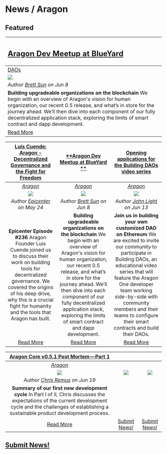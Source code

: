 # News / Aragon

## **Featured**

[<h2>**Aragon Dev Meetup at BlueYard**</h2>](https://www.youtube.com/watch?v=atEnUHLaPE0&feature=youtu.be) |
:-----------|
[DAOs](daos.md) |
[<img src="https://i.ytimg.com/vi/atEnUHLaPE0/maxresdefault.jpg">](https://www.youtube.com/watch?v=atEnUHLaPE0&feature=youtu.be) |
_Author [Brett Sun](https://github.com/sohkai) on Jun 8_ |
**Building upgradeable organizations on the blockchain** We begin with an overview of Aragon's vision for human organization, our recent 0.5 release, and what’s in store for the journey ahead. We’ll then dive into each component of our fully decentralized application stack, exploring the limits of smart contract and dapp development. |
[Read More](https://www.youtube.com/watch?v=atEnUHLaPE0&feature=youtu.be) |

[**Luis Cuende: Aragon - Decentralized Governance and the Fight for Freedom**](https://soundcloud.com/epicenterbitcoin/eb-236/) | [**Aragon Dev Meetup at BlueYard **](https://www.youtube.com/watch?v=atEnUHLaPE0&feature=youtu.be) | [**Opening applications for the Building DAOs video series**](https://blog.aragon.one/opening-applications-for-the-building-daos-video-series-81a17c92149f) |
:-----------:|:-----------:|:-----------:|
[_Aragon_](aragon.md) | [_Aragon_](aragon.md)  | [_Aragon_](aragon.md)  |
[<img src="https://i1.sndcdn.com/artworks-000352234458-n15z5o-t500x500.jpg">](URI_to_news) | [<img src="https://i.ytimg.com/vi/atEnUHLaPE0/maxresdefault.jpg">](https://www.youtube.com/watch?v=atEnUHLaPE0&feature=youtu.be) | [<img src="https://cdn-images-1.medium.com/max/2000/0*QeSEqPFWg06e7F8h">](https://blog.aragon.one/opening-applications-for-the-building-daos-video-series-81a17c92149f) |
_Author [Epicenter](https://soundcloud.com/epicenterbitcoin) on May 24_ | _Author [Brett Sun](https://github.com/sohkai) on Jun 8_  | _Author [John Light](https://blog.aragon.one/@lightcoin) on Jun 13_ |
**Epicenter Episode #236** Aragon Founder Luis Cuende joined us to discuss their work on building tools for decentralized governance. We covered the origins of his deep drive, why this is a crucial fight for humanity and the tools that Aragon has built. | **Building upgradeable organizations on the blockchain** We begin with an overview of Aragon's vision for human organization, our recent 0.5 release, and what’s in store for the journey ahead. We’ll then dive into each component of our fully decentralized application stack, exploring the limits of smart contract and dapp development. | **Join us in building your own customized DAO on Ethereum** We are excited to invite our community to participate in Building DAOs, an educational video series that will feature the Aragon One developer team working side-by-side with community members and their teams to configure their smart contracts and build their DAOs. |
[Read More](https://soundcloud.com/epicenterbitcoin/eb-236/) | [Read More](https://www.youtube.com/watch?v=atEnUHLaPE0&feature=youtu.be) | [Read More](https://blog.aragon.one/opening-applications-for-the-building-daos-video-series-81a17c92149f) |

[**Aragon Core v0.5.1 Post Mortem — Part 1**](https://blog.aragon.one/aragon-core-v0-5-1-post-mortem-part-1-85b0897b9157) | | |
:-----------:|:-----------:|:-----------:|
[_Aragon_](aragon.md) | | |
[<img src="https://cdn-images-1.medium.com/max/1000/1*-hd2CC4ZPZ6N5wmhH7YTZA.jpeg">](https://blog.aragon.one/aragon-core-v0-5-1-post-mortem-part-1-85b0897b9157) | [<img src="../images/monthly_no_image.png">](../guides/guide_for_submitting_news.md) | [<img src="../images/monthly_no_image.png">](../guides/guide_for_submitting_news.md) |
_Author [Chris Remus](https://blog.aragon.one/@cjremus) on Jun 19_ | | |
**Summary of our first new development cycle** In Part I of II, Chris discusses the expectations of the current development cycle and the challenges of establishing a sustainable product development process. | | |
[Read More](https://blog.aragon.one/aragon-core-v0-5-1-post-mortem-part-1-85b0897b9157) | [Submit News!](../guides/guide_for_submitting_news.md) | [Submit News!](../guides/guide_for_submitting_news.md) |

## [Submit News!](../guides/guide_for_submitting_news.md)
